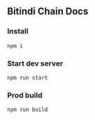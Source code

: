 ## Bitindi Chain Docs

### Install
```
npm i
```

### Start dev server
```
npm run start
```

### Prod build
```
npm run build
```
